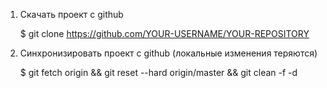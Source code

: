 1. Скачать проект с github
       
    $ git clone https://github.com/YOUR-USERNAME/YOUR-REPOSITORY

2. Синхронизировать проект с github (локальные изменения теряются)

    $ git fetch origin && git reset --hard origin/master && git clean -f -d


